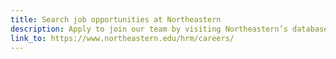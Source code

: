 ```yaml
---
title: Search job opportunities at Northeastern
description: Apply to join our team by visiting Northeastern’s database of career opportunities.
link_to: https://www.northeastern.edu/hrm/careers/
---
```

